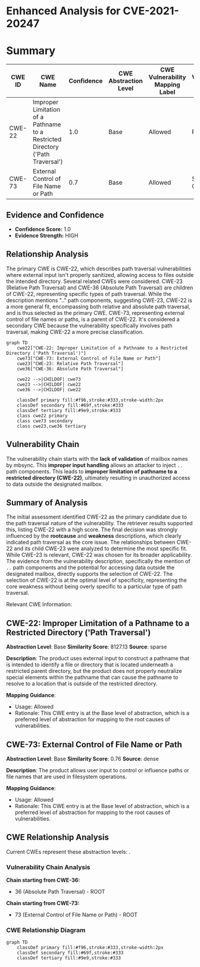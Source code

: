 # Enhanced Analysis for CVE-2021-20247

# Summary
| CWE ID  | CWE Name | Confidence | CWE Abstraction Level | CWE Vulnerability Mapping Label | CWE-Vulnerability Mapping Notes |
|--------------|-------------------------------------------------------------------------------------------------|-------------|-----------------------|-----------------------------------|-----------------------------------|
| CWE-22 | Improper Limitation of a Pathname to a Restricted Directory ('Path Traversal') | 1.0 | Base | Allowed | Primary CWE |
| CWE-73 | External Control of File Name or Path | 0.7 | Base | Allowed | Secondary CWE |

## Evidence and Confidence

*   **Confidence Score:** 1.0
*   **Evidence Strength:** HIGH

## Relationship Analysis
The primary CWE is CWE-22, which describes path traversal vulnerabilities where external input isn't properly sanitized, allowing access to files outside the intended directory. Several related CWEs were considered. CWE-23 (Relative Path Traversal) and CWE-36 (Absolute Path Traversal) are children of CWE-22, representing specific types of path traversal. While the description mentions ".." path components, suggesting CWE-23, CWE-22 is a more general fit, encompassing both relative and absolute path traversal, and is thus selected as the primary CWE. CWE-73, representing external control of file names or paths, is a parent of CWE-22. It's considered a secondary CWE because the vulnerability specifically involves path traversal, making CWE-22 a more precise classification.

```mermaid
graph TD
    cwe22["CWE-22: Improper Limitation of a Pathname to a Restricted Directory ('Path Traversal')"]
    cwe73["CWE-73: External Control of File Name or Path"]
    cwe23["CWE-23: Relative Path Traversal"]
    cwe36["CWE-36: Absolute Path Traversal"]
    
    cwe22 -->|CHILDOF| cwe73
    cwe23 -->|CHILDOF| cwe22
    cwe36 -->|CHILDOF| cwe22
    
    classDef primary fill:#f96,stroke:#333,stroke-width:2px
    classDef secondary fill:#69f,stroke:#333
    classDef tertiary fill:#9e9,stroke:#333
    class cwe22 primary
    class cwe73 secondary
    class cwe23,cwe36 tertiary
```

## Vulnerability Chain
The vulnerability chain starts with the **lack of validation** of mailbox names by mbsync. This **improper input handling** allows an attacker to inject `..` path components. This leads to **improper limitation of pathname to a restricted directory (CWE-22)**, ultimately resulting in unauthorized access to data outside the designated mailbox.

## Summary of Analysis
The initial assessment identified CWE-22 as the primary candidate due to the path traversal nature of the vulnerability. The retriever results supported this, listing CWE-22 with a high score. The final decision was strongly influenced by the **rootcause** and **weakness** descriptions, which clearly indicated path traversal as the core issue. The relationships between CWE-22 and its child CWE-23 were analyzed to determine the most specific fit. While CWE-23 is relevant, CWE-22 was chosen for its broader applicability. The evidence from the vulnerability description, specifically the mention of `..` path components and the potential for accessing data outside the designated mailbox, directly supports the selection of CWE-22. The selection of CWE-22 is at the optimal level of specificity, representing the core weakness without being overly specific to a particular type of path traversal.

Relevant CWE Information:

## CWE-22: Improper Limitation of a Pathname to a Restricted Directory ('Path Traversal')
**Abstraction Level**: Base
**Similarity Score**: 8127.13
**Source**: sparse

**Description**:
The product uses external input to construct a pathname that is intended to identify a file or directory that is located underneath a restricted parent directory, but the product does not properly neutralize special elements within the pathname that can cause the pathname to resolve to a location that is outside of the restricted directory.

**Mapping Guidance**:
- Usage: Allowed
- Rationale: This CWE entry is at the Base level of abstraction, which is a preferred level of abstraction for mapping to the root causes of vulnerabilities.

## CWE-73: External Control of File Name or Path
**Abstraction Level**: Base
**Similarity Score**: 0.76
**Source**: dense

**Description**:
The product allows user input to control or influence paths or file names that are used in filesystem operations.

**Mapping Guidance**:
- Usage: Allowed
- Rationale: This CWE entry is at the Base level of abstraction, which is a preferred level of abstraction for mapping to the root causes of vulnerabilities.


## CWE Relationship Analysis

Current CWEs represent these abstraction levels: .


### Vulnerability Chain Analysis

**Chain starting from CWE-36:**
- 36 (Absolute Path Traversal) - ROOT


**Chain starting from CWE-73:**
- 73 (External Control of File Name or Path) - ROOT



### CWE Relationship Diagram

```mermaid
graph TD
    classDef primary fill:#f96,stroke:#333,stroke-width:2px
    classDef secondary fill:#69f,stroke:#333
    classDef tertiary fill:#9e9,stroke:#333
```